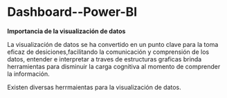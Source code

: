 # Dashboard--Power-BI

**Importancia de la visualización de datos**

La visualización de datos se ha convertido en un punto clave para la toma eficaz de desiciones,facilitando la comunicación y comprensión de los datos, entender e interpretar a traves de estructuras graficas brinda herramientas para disminuir la carga cognitiva al momento de comprender la información.

Existen diversas herrmaientas para la visualización de datos.

